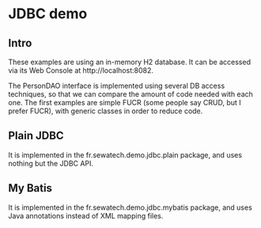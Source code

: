 # JDBC demo

## Intro

These examples are using an in-memory H2 database. It can be accessed via its Web Console at http://localhost:8082.

The PersonDAO interface is implemented using several DB access techniques, so that we can compare the amount of code needed with each one. 
The first examples are simple FUCR (some people say CRUD, but I prefer FUCR), with generic classes in order to reduce code.  

## Plain JDBC

It is implemented in the fr.sewatech.demo.jdbc.plain package, and uses nothing but the JDBC API.

## My Batis

It is implemented in the fr.sewatech.demo.jdbc.mybatis package, and uses Java annotations instead of XML mapping files.
